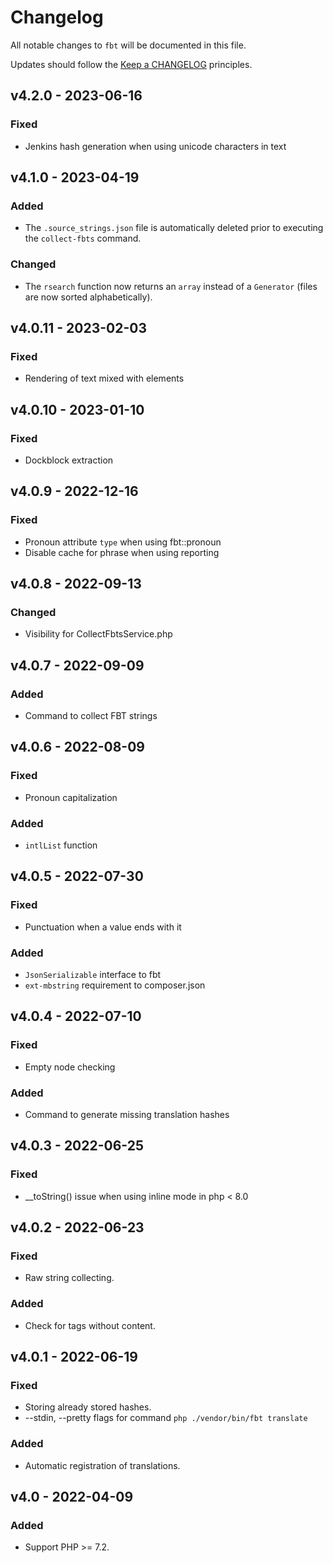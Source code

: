 # Changelog

All notable changes to `fbt` will be documented in this file.

Updates should follow the [Keep a CHANGELOG](http://keepachangelog.com/) principles.

## v4.2.0 - 2023-06-16
### Fixed
- Jenkins hash generation when using unicode characters in text

## v4.1.0 - 2023-04-19
### Added
- The `.source_strings.json` file is automatically deleted prior to executing the `collect-fbts` command.

### Changed
- The `rsearch` function now returns an `array` instead of a `Generator` (files are now sorted alphabetically).

## v4.0.11 - 2023-02-03
### Fixed
- Rendering of text mixed with elements

## v4.0.10 - 2023-01-10
### Fixed
- Dockblock extraction

## v4.0.9 - 2022-12-16
### Fixed
- Pronoun attribute `type` when using fbt::pronoun
- Disable cache for phrase when using reporting

## v4.0.8 - 2022-09-13
### Changed
- Visibility for CollectFbtsService.php

## v4.0.7 - 2022-09-09
### Added
- Command to collect FBT strings

## v4.0.6 - 2022-08-09
### Fixed
- Pronoun capitalization

### Added
- `intlList` function

## v4.0.5 - 2022-07-30
### Fixed
- Punctuation when a value ends with it

### Added
- `JsonSerializable` interface to fbt
- `ext-mbstring` requirement to composer.json

## v4.0.4 - 2022-07-10
### Fixed
- Empty node checking

### Added
- Command to generate missing translation hashes

## v4.0.3 - 2022-06-25
### Fixed
- __toString() issue when using inline mode in php < 8.0

## v4.0.2 - 2022-06-23

### Fixed
- Raw string collecting.

### Added
- Check for tags without content.

## v4.0.1 - 2022-06-19

### Fixed
- Storing already stored hashes.
- --stdin, --pretty flags for command `php ./vendor/bin/fbt translate`

### Added
- Automatic registration of translations.

## v4.0 - 2022-04-09

### Added
- Support PHP >= 7.2.
